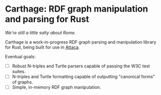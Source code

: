 # Carthage: RDF graph manipulation and parsing for Rust

*We're still a little salty about Rome.*

Carthage is a work-in-progress RDF graph parsing and manipulation library for
Rust, being built for use in [Attaca](https://github.com/attaca/attaca).

Eventual goals:
- [ ] Robust N-triples and Turtle parsers capable of passing the W3C test suites.
- [ ] N-triples and Turtle formatting capable of outputting "canonical forms" of graphs.
- [ ] Simple, in-memory RDF graph manipulation.
